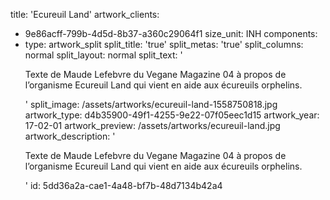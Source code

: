title: 'Ecureuil Land'
artwork_clients:
  - 9e86acff-799b-4d5d-8b37-a360c29064f1
size_unit: INH
components:
  -
    type: artwork_split
    split_title: 'true'
    split_metas: 'true'
    split_columns: normal
    split_layout: normal
    split_text: '<p>Texte de Maude Lefebvre du Vegane Magazine 04 à propos de l’organisme Ecureuil Land qui vient en aide aux écureuils orphelins.</p>'
    split_image: /assets/artworks/ecureuil-land-1558750818.jpg
artwork_type: d4b35900-49f1-4255-9e22-07f05eec1d15
artwork_year: 17-02-01
artwork_preview: /assets/artworks/ecureuil-land.jpg
artwork_description: '<p>Texte de Maude Lefebvre du Vegane Magazine 04 à propos de l’organisme Ecureuil Land qui vient en aide aux écureuils orphelins.</p>'
id: 5dd36a2a-cae1-4a48-bf7b-48d7134b42a4
